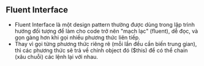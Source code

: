 ## Fluent Interface
- Fluent Interface là một design pattern thường được dùng trong lập trình hướng đối tượng để làm cho code trở nên "mạch lạc" (fluent), dễ đọc, và gọn gàng hơn khi gọi nhiều phương thức liên tiếp.
- Thay vì gọi từng phương thức riêng rẽ (mỗi lần đều cần biến trung gian), thì các phương thức sẽ trả về chính object đó ($this) để có thể chain (xâu chuỗi) các lệnh lại với nhau.